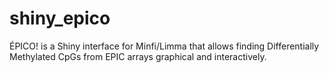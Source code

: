 # shiny_epico
ÉPICO! is a Shiny interface for Minfi/Limma that allows finding Differentially Methylated CpGs from EPIC arrays graphical and interactively.
